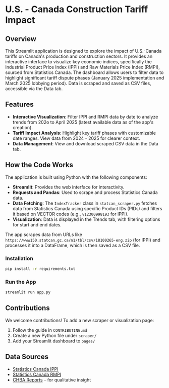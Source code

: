 

# U.S. - Canada Construction Tariff Impact

## Overview
This Streamlit application is designed to explore the impact of U.S.-Canada tariffs on Canada's production and construction sectors. It provides an interactive interface to visualize key economic indices, specifically the Industrial Product Price Index (IPPI) and Raw Materials Price Index (RMPI), sourced from Statistics Canada. The dashboard allows users to filter data to highlight significant tariff dispute phases (January 2025 implementation and March 2025 lobbying period). Data is scraped and saved as CSV files, accessible via the Data tab.

## Features
- **Interactive Visualization**: Filter IPPI and RMPI data by date to analyze trends from 202o to April 2025 (latest available data as of the app's creation).
- **Tariff Impact Analysis**: Highlight key tariff phases with customizable date ranges. View data from 2024 - 2025 for clearer context.
- **Data Management**: View and download scraped CSV data in the Data tab.


## How the Code Works
The application is built using Python with the following components:
- **Streamlit**: Provides the web interface for interactivity.
- **Requests and Pandas**: Used to scrape and process Statistics Canada data.
- **Data Fetching**: The `IndexTracker` class in `statcan_scraper.py` fetches data from Statistics Canada using specific Product IDs (PIDs) and filters it based on VECTOR codes (e.g., `v12300998193` for IPPI).
- **Visualization**: Data is displayed in the Trends tab, with filtering options for start and end dates.

The app scrapes data from URLs like `https://www150.statcan.gc.ca/n1/tbl/csv/18100265-eng.zip` (for IPPI) and processes it into a DataFrame, which is then saved as a CSV file.


###  Installation
```bash
pip install -r requirements.txt
```

###  Run the App
```bash
streamlit run app.py
```


##  Contributions

We welcome contributions! To add a new scraper or visualization page:
1. Follow the guide in `CONTRIBUTING.md`
2. Create a new Python file under `scraper/`
3. Add your Streamlit dashboard to `pages/`


## Data Sources
- [Statistics Canada IPPI](https://www150.statcan.gc.ca/t1/tbl1/en/tv.action?pid=1810026501)
- [Statistics Canada RMPI](https://www150.statcan.gc.ca/t1/tbl1/en/tv.action?pid=1810026801)
- [CHBA Reports](https://www.chba.ca/) – for qualitative insight

